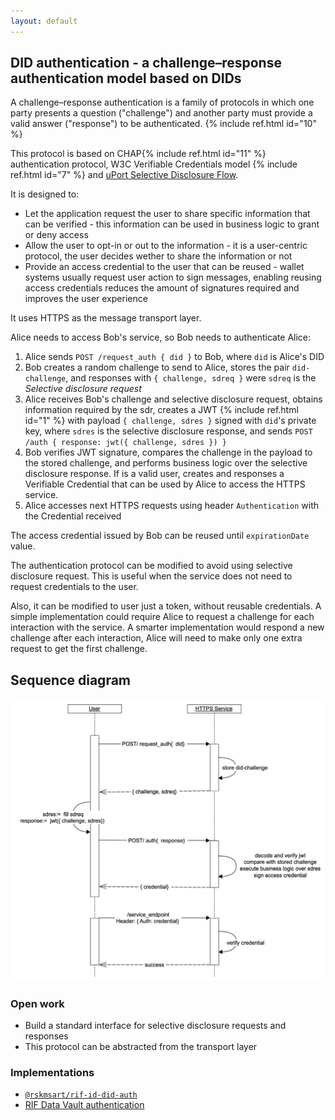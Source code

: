 ```yaml
---
layout: default
---
```


## DID authentication - a challenge–response authentication model based on DIDs

A challenge–response authentication is a family of protocols in which one party presents a question ("challenge") and another party must provide a valid answer ("response") to be authenticated. {% include ref.html id="10" %}

This protocol is based on CHAP{% include ref.html id="11" %} authentication protocol, W3C Verifiable Credentials model {% include ref.html id="7" %} and [uPort Selective Disclosure Flow](https://developer.uport.me/flows/selectivedisclosure).

It is designed to:

- Let the application request the user to share specific information that can be verified - this information can be used in business logic to grant or deny access
- Allow the user to opt-in or out to the information - it is a user-centric protocol, the user decides wether to share the information or not
- Provide an access credential to the user that can be reused - wallet systems usually request user action to sign messages, enabling reusing access credentials reduces the amount of signatures required and improves the user experience

It uses HTTPS as the message transport layer.

Alice needs to access Bob's service, so Bob needs to authenticate Alice:

1. Alice sends `POST /request_auth { did }` to Bob, where `did` is Alice's DID
2. Bob creates a random challenge to send to Alice, stores the pair `did-challenge`, and responses with `{ challenge, sdreq }` were `sdreq` is the _Selective disclosure request_
3. Alice receives Bob's challenge and selective disclosure request, obtains information required by the sdr, creates a JWT {% include ref.html id="1" %} with payload `{ challenge, sdres }` signed with `did`'s private key, where `sdres` is the selective disclosure response, and sends  `POST /auth { response: jwt({ challenge, sdres }) }`
4. Bob verifies JWT signature, compares the challenge in the payload to the stored challenge, and performs business logic over the selective disclosure response. If is a valid user, creates and responses a Verifiable Credential that can be used by Alice to access the HTTPS service.
5. Alice accesses next HTTPS requests using header `Authentication` with the Credential received

The access credential issued by Bob can be reused until `expirationDate` value.

The authentication protocol can be modified to avoid using selective disclosure request. This is useful when the service does not need to request credentials to the user.

Also, it can be modified to user just a token, without reusable credentials. A simple implementation could require Alice to request a challenge for each interaction with the service. A smarter implementation would respond a new challenge after each interaction, Alice will need to make only one extra request to get the first challenge.

## Sequence diagram

![](/assets/img/ssi/08_did_auth.png)

### Open work

- Build a standard interface for selective disclosure requests and responses
- This protocol can be abstracted from the transport layer

### Implementations

- [`@rskmsart/rif-id-did-auth`](#)
- [RIF Data Vault authentication](/data-vault/architecture/auth)
